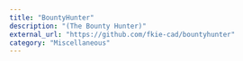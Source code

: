 ```yaml
---
title: "BountyHunter"
description: "(The Bounty Hunter)"
external_url: "https://github.com/fkie-cad/bountyhunter"
category: "Miscellaneous"
---
```

